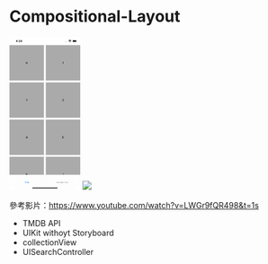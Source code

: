 # Compositional-Layout



<p float="left">
 <img src="https://github.com/knives99/Compositional-Layout/blob/master/pic01.png" width="25%" height="25%"  />   
  <img src="https://github.com/knives99/Compositional-Layout/blob/master/pic02.png width="25%" height="25%"  />   

</p>

參考影片：https://www.youtube.com/watch?v=LWGr9fQR498&t=1s <br>

* TMDB API
* UIKit withoyt Storyboard
* collectionView
* UISearchController


